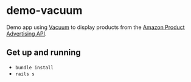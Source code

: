 # demo-vacuum

Demo app using [Vacuum](https://github.com/hakanensari/vacuum/) to display products from the [Amazon Product Advertising API](https://affiliate-program.amazon.com/gp/advertising/api/detail/main.html).

## Get up and running

- `bundle install`
- `rails s`

